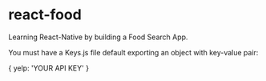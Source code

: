 # react-food
Learning React-Native by building a Food Search App.

You must have a Keys.js file default exporting an object with key-value pair: 


{
    yelp: 'YOUR API KEY'
}